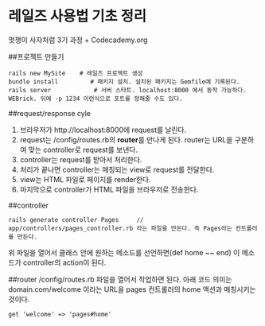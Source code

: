 # 레일즈 사용법 기초 정리
멋쟁이 사자처럼 3기 과정 + Codecademy.org

##프로젝트 만들기
```shell
rails new MySite    # 레일즈 프로젝트 생성
bundle install         # 패키지 설치. 설치된 패키지는 Gemfile에 기록된다.
rails server            # 서버 스타트. localhost:8000 에서 동작 가능하다. WEBrick. 뒤에 -p 1234 이런식으로 포트를 정해줄 수도 있다.
```
##request/response cyle
1. 브라우저가 http://localhost:8000에 request를 날린다.
2. request는 /config/routes.rb의 **router**를 만나게 된다. router는 URL을 구분하여 맞는 controller로 request를 보낸다.
3. controller는 request를 받아서 처리한다.
4. 처리가 끝나면 controller는 매칭되는 view로 request를 전달한다.
5. view는 HTML 파일로 페이지를 render한다.
6. 마지막으로 controller가 HTML 파일을 브라우저로 전송한다.

##controller
```shell
rails generate controller Pages     // app/controllers/pages_controller.rb 라는 파일을 만든다. 즉 Pages라는 컨트롤러를 만든다.
```
위 파일을 열어서 클래스 안에 원하는 메소드를 선언하면(def home ~~ end) 이 메소드가 controller의 action이 된다.

##router
/config/routes.rb 파일을 열어서 작업하면 된다. 아래 코드 의미는 domain.com/welcome 이라는 URL을 pages 컨트롤러의 home 액션과 매칭시키는 것이다.
```shell
get 'welcome' => 'pages#home'
```
